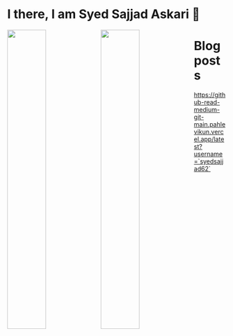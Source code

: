 # I there, I am Syed Sajjad Askari 👋 

<img align = "left" width="42%" src = "https://github-readme-stats.vercel.app/api?username=syedsajjadaskari&show_icons=true&theme=radical"/>

<img align= "left" width="42%" src = "https://github-readme-stats.vercel.app/api/top-langs/?username=syedsajjadaskari&layout=compact)](https://github.com/anuraghazra/github-readme-stats"/>


# Blog posts
<!-- BLOG-POST-LIST:START -->
 https://github-read-medium-git-main.pahlevikun.vercel.app/latest?username=`syedsajjad62`
<!-- BLOG-POST-LIST:END -->
